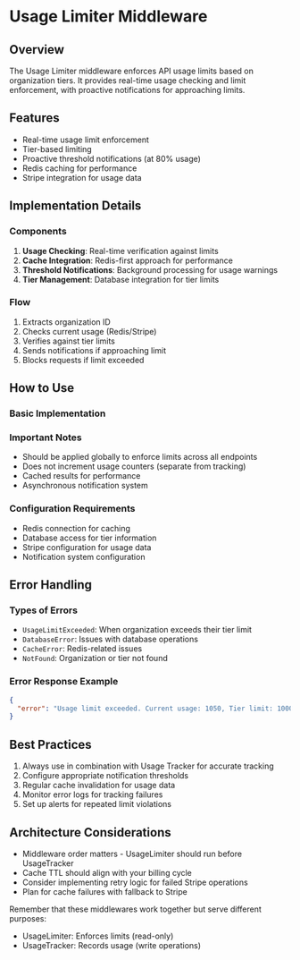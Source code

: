 # Usage Limiter Middleware

## Overview

The Usage Limiter middleware enforces API usage limits based on organization tiers. It provides real-time usage checking
and limit enforcement, with proactive notifications for approaching limits.

## Features

- Real-time usage limit enforcement
- Tier-based limiting
- Proactive threshold notifications (at 80% usage)
- Redis caching for performance
- Stripe integration for usage data

## Implementation Details

### Components

1. **Usage Checking**: Real-time verification against limits
2. **Cache Integration**: Redis-first approach for performance
3. **Threshold Notifications**: Background processing for usage warnings
4. **Tier Management**: Database integration for tier limits

### Flow

1. Extracts organization ID
2. Checks current usage (Redis/Stripe)
3. Verifies against tier limits
4. Sends notifications if approaching limit
5. Blocks requests if limit exceeded

## How to Use

### Basic Implementation

### Important Notes

- Should be applied globally to enforce limits across all endpoints
- Does not increment usage counters (separate from tracking)
- Cached results for performance
- Asynchronous notification system

### Configuration Requirements

- Redis connection for caching
- Database access for tier information
- Stripe configuration for usage data
- Notification system configuration

## Error Handling

### Types of Errors

- `UsageLimitExceeded`: When organization exceeds their tier limit
- `DatabaseError`: Issues with database operations
- `CacheError`: Redis-related issues
- `NotFound`: Organization or tier not found

### Error Response Example

```json
{
  "error": "Usage limit exceeded. Current usage: 1050, Tier limit: 1000. Please upgrade your subscription."
}
```

## Best Practices

1. Always use in combination with Usage Tracker for accurate tracking
2. Configure appropriate notification thresholds
3. Regular cache invalidation for usage data
4. Monitor error logs for tracking failures
5. Set up alerts for repeated limit violations

## Architecture Considerations

- Middleware order matters - UsageLimiter should run before UsageTracker
- Cache TTL should align with your billing cycle
- Consider implementing retry logic for failed Stripe operations
- Plan for cache failures with fallback to Stripe

Remember that these middlewares work together but serve different purposes:

- UsageLimiter: Enforces limits (read-only)
- UsageTracker: Records usage (write operations)